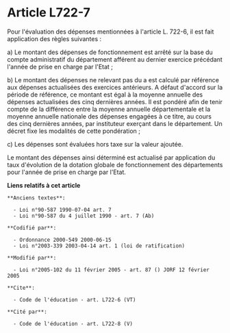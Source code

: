 # Article L722-7

Pour l'évaluation des dépenses mentionnées à l'article L. 722-6, il est fait application des règles suivantes : 

a) Le montant des dépenses de fonctionnement est arrêté sur la base du compte administratif du département afférent au
dernier exercice précédant l'année de prise en charge par l'Etat ; 

b) Le montant des dépenses ne relevant pas du a est calculé par référence aux dépenses actualisées des exercices antérieurs.
A défaut d'accord sur la période de référence, ce montant est égal à la moyenne annuelle des dépenses actualisées des cinq
dernières années. Il est pondéré afin de tenir compte de la différence entre la moyenne annuelle départementale et la moyenne
annuelle nationale des dépenses engagées à ce titre, au cours des cinq dernières années, par instituteur exerçant dans le
département. Un décret fixe les modalités de cette pondération ; 

c) Les dépenses sont évaluées hors taxe sur la valeur ajoutée. 

Le montant des dépenses ainsi déterminé est actualisé par application du taux d'évolution de la dotation globale de
fonctionnement des départements pour l'année de prise en charge par l'Etat.

**Liens relatifs à cet article**

	**Anciens textes**:

	  - Loi n°90-587 1990-07-04 art. 7
	  - Loi n°90-587 du 4 juillet 1990 - art. 7 (Ab)

	**Codifié par**:

	  - Ordonnance 2000-549 2000-06-15
	  - Loi n°2003-339 2003-04-14 art. 1 (loi de ratification)

	**Modifié par**:

	  - Loi n°2005-102 du 11 février 2005 - art. 87 () JORF 12 février 2005

	**Cite**:

	  - Code de l'éducation - art. L722-6 (VT)

	**Cité par**:

	  - Code de l'éducation - art. L722-8 (V)
